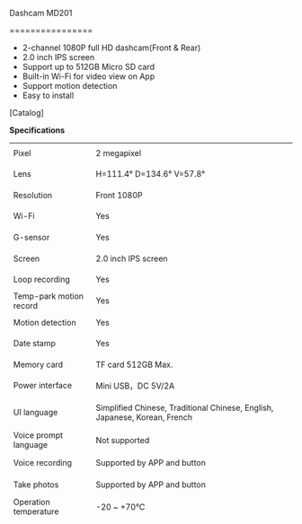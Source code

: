 Dashcam MD201  

================

-   2-channel 1080P full HD dashcam(Front & Rear)
-   2.0 inch IPS screen
-   Support up to 512GB Micro SD card
-   Built-in Wi-Fi for video view on App
-   Support motion detection
-   Easy to install

  

[Catalog]

  

  

**Specifications**

  

<table class="table table-bordered o_table" style="font-size: 14px; height: 664.41px;"><tbody><tr style="height: 37.5434px;"><td><span>Pixel</span><br></td><td><span>2 megapixel</span><br></td></tr><tr style="height: 37.5434px;"><td><span>Lens</span><br></td><td><span>H=111.4° D=134.6° V=57.8°</span><br></td></tr><tr style="height: 37.5434px;"><td><span>Resolution</span><br></td><td><span>Front 1080P</span></td></tr><tr style="height: 37.5434px;"><td><span>Wi-Fi</span><br><span></span></td><td><span>Yes</span></td></tr><tr style="height: 37.5434px;"><td><span>G-sensor</span><br><span></span></td><td><span>Yes</span></td></tr><tr style="height: 37.5434px;"><td><span>Screen</span><br></td><td><span>2.0 inch IPS screen</span><br></td></tr><tr style="height: 37.5434px;"><td><span>Loop recording</span><br></td><td><span>Yes</span><br></td></tr><tr style="height: 37.5434px;"><td><span>Temp-park motion record</span><br></td><td><span>Yes</span><br></td></tr><tr style="height: 37.5434px;"><td><span>Motion detection</span><br></td><td><span>Yes</span><br></td></tr><tr style="height: 37.5434px;"><td><span>Date stamp</span><br></td><td><span>Yes</span><br></td></tr><tr style="height: 37.5434px;"><td><span>Memory card</span><br></td><td><span>TF card 512GB Max.</span><br></td></tr><tr style="height: 37.5434px;"><td><span>Power interface</span><br></td><td><span>​Mini USB，DC 5V/2A</span><br></td></tr><tr style="height: 58.5417px;"><td><span>UI language</span><br></td><td><span>Simplified Chinese, Traditional Chinese, English, Japanese, Korean, French</span><br></td></tr><tr style="height: 39.8559px;"><td>Voice prompt language<br></td><td>Not supported<br></td></tr><tr style="height: 39.8559px;"><td>Voice recording<br></td><td>Supported by APP and button<br></td></tr><tr style="height: 39.8559px;"><td>Take photos<br></td><td>Supported by APP and button<br></td></tr><tr style="height: 37.5434px;"><td><span>Operation temperature</span></td><td><span>-20 ~ +70℃</span></td></tr><tr style="height: 37.5434px;"><td><span>Battery</span></td><td><span>200mAh 3.7V&nbsp;lithium polymer battery</span><br></td></tr><tr style="height: 37.5434px;"><td>Size<br></td><td>75.9*72.65*36.6mm</td></tr></tbody></table>
